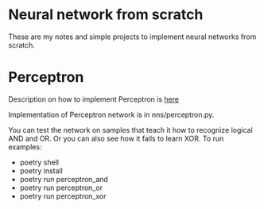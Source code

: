 # Neural network from scratch

These are my notes and simple projects to implement neural networks from scratch.

# Perceptron

Description on how to implement Perceptron is [here](Perceptron.md)

Implementation of Perceptron network is in nns/perceptron.py.

You can test the network on samples that teach it how to recognize logical AND and OR.  Or you can also see how it fails to learn XOR.  To run examples:

- poetry shell
- poetry install
- poetry run perceptron_and
- poetry run perceptron_or
- poetry run perceptron_xor

